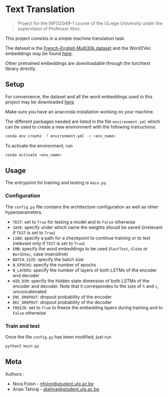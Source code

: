 # Text Translation

> Project for the INFO2049-1 course of the ULiege University under the supervision of Professor Ittoo.

This project consists in a simple machine translation task.

The dataset is the [French-English Multi30k dataset](https://github.com/multi30k/dataset)
and the Word2Vec embeddings may be found [here](https://wikipedia2vec.github.io/wikipedia2vec/pretrained/).

Other pretrained embeddings are downloadable through the torchtext library directly.

## Setup

For convenience, the dataset and all the word embeddings used in this project may be downloaded [here](https://google.com).

Make sure you have an anaconda installation working on your machine.

The different packages needed are listed in the file `environment.yml` which can be used to create a new environment with the following instructions: 
```sh
conda env create -f environment.yml -n <env_name>
```

To activate the environment, run
```sh
conda activate <env_name>
```

## Usage 

The entrypoint for training and testing is `main.py`.

### Configuration

The `config.py` file contains the architecture configuration as well as other hyperparameters.
- `TEST`: set to `True` for testing a model and to `False` otherwise
- `SAVE`: specify under which name the weights should be saved (irrelevant if `TEST` is set to `True`)
- `LOAD`: specify a path for a checkpoint to continue training or to test (relevant only if `TEST` is set to `True`)
- `EMB`: specify the word embeddings to be used (`FastText`, `GloVe` or `Word2Vec`, case insensitive)
- `BATCH_SIZE`: specify the batch size
- `N_EPOCHS`: specify the number of epochs
- `N_LAYERS`: specify the number of layers of both LSTMs of the encoder and decoder
- `HID_DIM`: specify the hidden state dimension of both LSTMs of the encoder and decoder. Note that it correspondes to the size of `h` and `c`, unconcatenated
- `ENC_DROPOUT`: dropout probability of the encoder
- `DEC_DROPOUT`: dropout probability of the decoder
- `FREEZE`: set to `True` to freeze the embedding layers during training and to `False` otherwise

### Train and test
Once the file `config.py` has been modified, just run
```sh
python3 main.py
```

## Meta
Authors : 
- Nora Folon - nfolon@student.ulg.ac.be
- Arian Tahiraj - atahiraj@student.ulg.ac.be
